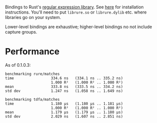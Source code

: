 Bindings to Rust's [regular expression library](https://github.com/rust-lang/regex). See [here](https://github.com/rust-lang/regex/tree/master/regex-capi#c-api-for-rusts-regex-engine) for installation instructions. You'll need to put `librure.so` or `librure.dylib` etc. where libraries go on your system.

Lower-level bindings are exhaustive; higher-level bindings no not include
capture groups.

# Performance

As of 0.1.0.3:

```
benchmarking rure/matches
time                 334.6 ns   (334.1 ns .. 335.2 ns)
                     1.000 R²   (1.000 R² .. 1.000 R²)
mean                 333.8 ns   (333.5 ns .. 334.2 ns)
std dev              1.247 ns   (1.058 ns .. 1.649 ns)

benchmarking tdfa/matches
time                 1.180 μs   (1.180 μs .. 1.181 μs)
                     1.000 R²   (1.000 R² .. 1.000 R²)
mean                 1.179 μs   (1.179 μs .. 1.180 μs)
std dev              2.029 ns   (1.607 ns .. 2.851 ns)
